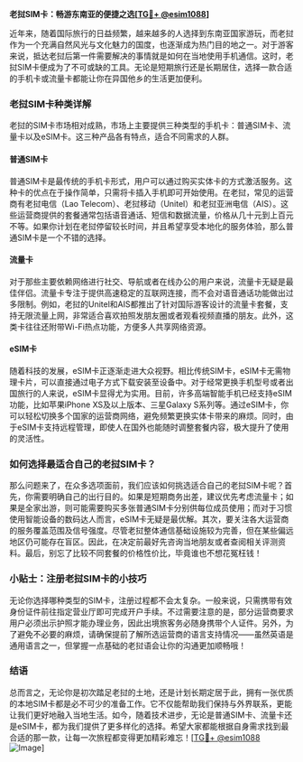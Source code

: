 **老挝SIM卡：畅游东南亚的便捷之选[[TG💪+ @esim1088](https://t.me/s/esim1088)]**

近年来，随着国际旅行的日益频繁，越来越多的人选择到东南亚国家游玩，而老挝作为一个充满自然风光与文化魅力的国度，也逐渐成为热门目的地之一。对于游客来说，抵达老挝后第一件需要解决的事情就是如何在当地使用手机通信。这时，老挝SIM卡便成为了不可或缺的工具。无论是短期旅行还是长期居住，选择一款合适的手机卡或流量卡都能让你在异国他乡的生活更加便利。

### 老挝SIM卡种类详解

老挝的SIM卡市场相对成熟，市场上主要提供三种类型的手机卡：普通SIM卡、流量卡以及eSIM卡。这三种产品各有特点，适合不同需求的人群。

#### 普通SIM卡

普通SIM卡是最传统的手机卡形式，用户可以通过购买实体卡的方式激活服务。这种卡的优点在于操作简单，只需将卡插入手机即可开始使用。在老挝，常见的运营商有老挝电信（Lao Telecom）、老挝移动（Unitel）和老挝亚洲电信（AIS）。这些运营商提供的套餐通常包括语音通话、短信和数据流量，价格从几十元到上百元不等。如果你计划在老挝停留较长时间，并且希望享受本地化的服务体验，那么普通SIM卡是一个不错的选择。

#### 流量卡

对于那些主要依赖网络进行社交、导航或者在线办公的用户来说，流量卡无疑是最佳伴侣。流量卡专注于提供高速稳定的互联网连接，而不会对语音通话功能做出过多限制。例如，老挝的Unitel和AIS都推出了针对国际游客设计的流量卡套餐，支持无限流量上网，非常适合喜欢拍照发朋友圈或者观看视频直播的朋友。此外，这类卡往往还附带Wi-Fi热点功能，方便多人共享网络资源。

#### eSIM卡

随着科技的发展，eSIM卡正逐渐走进大众视野。相比传统SIM卡，eSIM卡无需物理卡片，可以直接通过电子方式下载安装至设备中。对于经常更换手机型号或者出国旅行的人来说，eSIM卡显得尤为实用。目前，许多高端智能手机已经支持eSIM功能，比如苹果iPhone XS及以上版本、三星Galaxy S系列等。通过eSIM卡，你可以轻松切换多个国家的运营商网络，避免频繁更换实体卡带来的麻烦。同时，由于eSIM卡支持远程管理，即使人在国外也能随时调整套餐内容，极大提升了使用的灵活性。

### 如何选择最适合自己的老挝SIM卡？

那么问题来了，在众多选项面前，我们应该如何挑选适合自己的老挝SIM卡呢？首先，你需要明确自己的出行目的。如果是短期商务出差，建议优先考虑流量卡；如果是全家出游，则可能需要购买多张普通SIM卡分别供每位成员使用；而对于习惯使用智能设备的数码达人而言，eSIM卡无疑是最优解。其次，要关注各大运营商的服务覆盖范围及信号强度。尽管老挝整体通信基础设施较为完善，但在某些偏远地区仍可能存在盲区。因此，在决定前最好先咨询当地朋友或者查阅相关评测资料。最后，别忘了比较不同套餐的价格性价比，毕竟谁也不想花冤枉钱！

### 小贴士：注册老挝SIM卡的小技巧

无论你选择哪种类型的SIM卡，注册过程都不会太复杂。一般来说，只需携带有效身份证件前往指定营业厅即可完成开户手续。不过需要注意的是，部分运营商要求用户必须出示护照才能办理业务，因此出境旅客务必随身携带个人证件。另外，为了避免不必要的麻烦，请确保提前了解所选运营商的语言支持情况——虽然英语是通用语言之一，但掌握一点基础的老挝语会让你的沟通更加顺畅哦！

### 结语

总而言之，无论你是初次踏足老挝的土地，还是计划长期定居于此，拥有一张优质的本地SIM卡都是必不可少的准备工作。它不仅能帮助我们保持与外界联系，更能让我们更好地融入当地生活。如今，随着技术进步，无论是普通SIM卡、流量卡还是eSIM卡，都为我们提供了更多样化的选择。希望大家都能根据自身需求找到最合适的那一款，让每一次旅程都变得更加精彩难忘！[[TG💪+ @esim1088](https://t.me/s/esim1088) ![Image](https://i.postimg.cc/4NQfJmqS/Snipaste-2025-05-13-00-14-12.png)]
